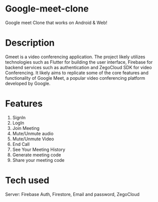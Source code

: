 # Google-meet-clone
Google meet Clone that works on Android & Web!

# Description
Gmeet is a video conferencing application. The project likely utilizes technologies such as Flutter for building the user interface, Firebase for backend services such as authentication and ZegoCloud SDK for video Conferencing.  It likely aims to replicate some of the core features and functionality of Google Meet, a popular video conferencing platform developed by Google.

# Features 
1. SignIn
2. LogIn
3. Join Meeting
4. Mute/Unmute audio
5. Mute/Unmute Video
6. End Call
7. See Your Meeting History
8. Generate meeting code
9. Share your meeting code

# Tech used
Server: Firebase Auth, Firestore, Email and password, ZegoCloud

